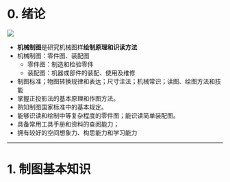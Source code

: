 # 0. 绪论 
![](https://office-imm-tmp-cn-beijing.oss-cn-beijing.aliyuncs.com/shapes%2Fff4d8df61e97d13a5f4f9f42eefbba40f5b08197%2Fdc452d98acccbffddf990c5f0825847ed846754f?Expires=1742169599&OSSAccessKeyId=LTAI4FscTKTKuVw4DGJZtm3S&Signature=h93bu%2B3%2F%2Fzd2vHrpbT2XDOl%2B9fM%3D)
- **机械制图**是研究机械图样**绘制原理和识读方法**
- 机械制图：零件图、装配图 
	- 零件图：制造和检验零件
	- 装配图：机器或部件的装配、使用及维修
- 制图标准；物图转换规律和表达；尺寸注法；机械常识；读图、绘图方法和技能
- 掌握正投影法的基本原理和作图方法。
- 熟知制图国家标准中的基本规定。
- 能够识读和绘制中等复杂程度的零件图；能识读简单装配图。 
- 具备常用工具手册和资料的查阅能力；
- 拥有较好的空间想象力、构思能力和学习能力
---
# 1. 制图基本知识 
